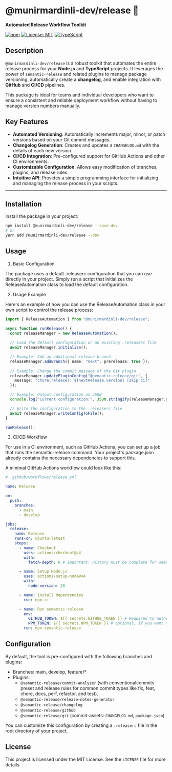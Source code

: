 # @munirmardinli-dev/release 🚀

**Automated Release Workflow Toolkit**

[![npm](https://img.shields.io/npm/v/@munirmardinli-dev/release)](https://github.com/munirmardinli-dev/release/pkgs/npm/release)
[![License: MIT](https://img.shields.io/badge/License-MIT-yellow.svg?style=flat-square)](https://opensource.org/licenses/MIT)
[![TypeScript](https://img.shields.io/badge/lang-typescript-3178C6.svg)](https://www.typescriptlang.org/)

## Description

`@munirmardinli-dev/release` is a robust toolkit that automates the entire release process for your **Node.js** and **TypeScript** projects. It leverages the power of `semantic-release` and related plugins to manage package versioning, automatically create a **changelog**, and enable integration with **GitHub** and **CI/CD** pipelines.

This package is ideal for teams and individual developers who want to ensure a consistent and reliable deployment workflow without having to manage version numbers manually.

## Key Features

* **Automated Versioning**: Automatically increments major, minor, or patch versions based on your Git commit messages.
* **Changelog Generation**: Creates and updates a `CHANGELOG.md` with the details of each new version.
* **CI/CD Integration**: Pre-configured support for GitHub Actions and other CI environments.
* **Customizable Configuration**: Allows easy modification of branches, plugins, and release rules.
* **Intuitive API**: Provides a simple programming interface for initializing and managing the release process in your scripts.

---

## Installation

Install the package in your project:

```bash
npm install @munirmardinli-dev/release --save-dev
# or
yarn add @munirmardinli-dev/release --dev
```

## Usage

1. Basic Configuration

The package uses a default .releaserc configuration that you can use directly in your project. Simply run a script that initializes the ReleaseAutomation class to load the default configuration.

2. Usage Example

Here's an example of how you can use the ReleaseAutomation class in your own script to control the release process:

```typescript
import { ReleaseAutomation } from "@munirmardinli-dev/release";

async function runRelease() {
  const releaseManager = new ReleaseAutomation();
  
  // Load the default configuration or an existing .releaserc file
  await releaseManager.initialize();

  // Example: Add an additional release branch
  releaseManager.addBranch({ name: "next", prerelease: true });
  
  // Example: Change the commit message of the Git plugin
  releaseManager.updatePluginConfig("@semantic-release/git", {
    message: "chore(release): ${nextRelease.version} [skip ci]"
  });

  // Example: Output configuration as JSON
  console.log("Current configuration:", JSON.stringify(releaseManager.getConfig(), null, 2));

  // Write the configuration to the .releaserc file
  await releaseManager.writeConfigToFile();
}

runRelease();
```

3. CI/CD Workflow

For use in a CI environment, such as GitHub Actions, you can set up a job that runs the semantic-release command. Your project's package.json already contains the necessary dependencies to support this.

A minimal GitHub Actions workflow could look like this:

```yaml
# .github/workflows/release.yml

name: Release

on:
  push:
    branches:
      - main
      - develop

jobs:
  release:
    name: Release
    runs-on: ubuntu-latest
    steps:
      - name: Checkout
        uses: actions/checkout@v4
        with:
          fetch-depth: 0 # Important: History must be complete for semantic-release

      - name: Setup Node.js
        uses: actions/setup-node@v4
        with:
          node-version: 20

      - name: Install dependencies
        run: npm ci

      - name: Run semantic-release
        env:
          GITHUB_TOKEN: ${{ secrets.GITHUB_TOKEN }} # Required to authenticate with GitHub
          NPM_TOKEN: ${{ secrets.NPM_TOKEN }} # optional, if you want to publish to npm registry
        run: npx semantic-release
```

## Configuration

By default, the tool is pre-configured with the following branches and plugins:

- Branches: main, develop, feature/*
- Plugins:
  - `@semantic-release/commit-analyzer` (with conventionalcommits preset and release rules for common commit types like fix, feat, chore, docs, perf, refactor, and test).
  - `@semantic-release/release-notes-generator`
  - `@semantic-release/changelog`
  - `@semantic-release/github`
  - `@semantic-release/git` (commit-assets: `CHANGELOG.md`, `package.json`)

You can customize this configuration by creating a `.releaserc` file in the root directory of your project.

## License

This project is licensed under the MIT License. See the `LICENSE` file for more details.
